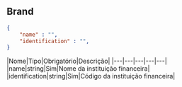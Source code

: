 <a id="schemaBrand"></a>

## Brand

```json
{
    "name" : "",
    "identification" : "",
}
```
|Nome|Tipo|Obrigatório|Descrição|
|---|---|---|---|---|
|name|string|Sim|Nome da instituição financeira|
|identification|string|Sim|Código da instituição financeira|